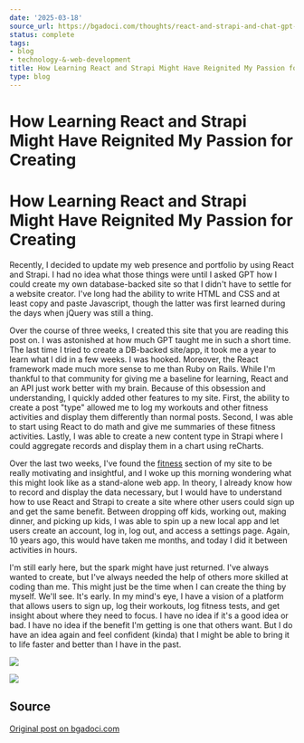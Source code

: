 ```yaml
---
date: '2025-03-18'
source_url: https://bgadoci.com/thoughts/react-and-strapi-and-chat-gpt-reignited-my-passion-to-create
status: complete
tags:
- blog
- technology-&-web-development
title: How Learning React and Strapi Might Have Reignited My Passion for Creating
type: blog
---
```


# How Learning React and Strapi Might Have Reignited My Passion for Creating

# How Learning React and Strapi Might Have Reignited My Passion for Creating

Recently, I decided to update my web presence and portfolio by using React and Strapi. I had no idea what those things were until I asked GPT how I could create my own database-backed site so that I didn't have to settle for a website creator. I've long had the ability to write HTML and CSS and at least copy and paste Javascript, though the latter was first learned during the days when jQuery was still a thing.

Over the course of three weeks, I created this site that you are reading this post on. I was astonished at how much GPT taught me in such a short time. The last time I tried to create a DB-backed site/app, it took me a year to learn what I did in a few weeks. I was hooked. Moreover, the React framework made much more sense to me than Ruby on Rails. While I'm thankful to that community for giving me a baseline for learning, React and an API just work better with my brain. Because of this obsession and understanding, I quickly added other features to my site. First, the ability to create a post "type" allowed me to log my workouts and other fitness activities and display them differently than normal posts. Second, I was able to start using React to do math and give me summaries of these fitness activities. Lastly, I was able to create a new content type in Strapi where I could aggregate records and display them in a chart using reCharts.

Over the last two weeks, I've found the [fitness](/fitness) section of my site to be really motivating and insightful, and I woke up this morning wondering what this might look like as a stand-alone web app. In theory, I already know how to record and display the data necessary, but I would have to understand how to use React and Strapi to create a site where other users could sign up and get the same benefit. Between dropping off kids, working out, making dinner, and picking up kids, I was able to spin up a new local app and let users create an account, log in, log out, and access a settings page. Again, 10 years ago, this would have taken me months, and today I did it between activities in hours.

I'm still early here, but the spark might have just returned. I've always wanted to create, but I've always needed the help of others more skilled at coding than me. This might just be the time when I can create the thing by myself. We'll see. It's early. In my mind's eye, I have a vision of a platform that allows users to sign up, log their workouts, log fitness tests, and get insight about where they need to focus. I have no idea if it's a good idea or bad. I have no idea if the benefit I'm getting is one that others want. But I do have an idea again and feel confident (kinda) that I might be able to bring it to life faster and better than I have in the past.

![](images/large_Screenshot_2023_04_16_at_11_24_59_PM_46acc8d3d5.png)

![](images/large_Screenshot_2023_04_16_at_11_25_09_PM_6efa5636a0.png)

## Source
[Original post on bgadoci.com](https://bgadoci.com/thoughts/react-and-strapi-and-chat-gpt-reignited-my-passion-to-create)